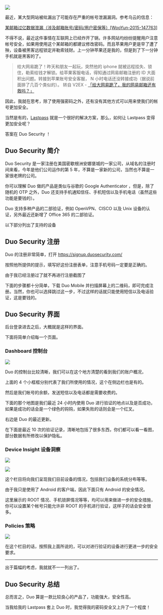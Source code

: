 <!--
使用 Duo Secrity 二部验证保护你的 SSH 安全
Duo 可以轻松地使用在 Unix 系统中，以保护你的 SSH 或者本地连接。它已经在 Linux 系统 ( RedHat, Fedora, CentOS, Debian, Ubuntu, Gentoo, Amazon Linux)、BSD 系统 (FreeBSD, NetBSD, OpenBSD, MacOS X ) 、Solaris、HP-UX 以及 AIX 系统中经过测试。
1497689627
-->

![](https://imlonghao.b-cdn.net/files/26/5bbb48ad735be.jpg)

最近，某大型网站被纰漏出了可能存在严重的帐号泄漏漏洞。参考乌云的信息：

[某邮箱过亿数据泄漏（涉及邮箱账号/密码/用户密保等）[WooYun-2015-147763]](http://www.wooyun.org/bugs/wooyun-2015-0147763)

不得不说，最近这件事情在互联网上已经炸开了锅，许多网站均纷纷提醒用户注意帐号安全，如果用使用这个某邮箱的都建议修改密码。而且苹果用户更是早了遭了殃，设备被黑客远程锁定并勒索钱财。上一分钟苹果还是我的，但是到了下一分钟手机就是黑客的了。

> 给大网易跪了！昨天和朋友一起玩，突然他的 iphone 就被远程挂失、锁住，勒索给钱才解锁。给苹果客服电话，得知通过网易邮箱注册的 ID 大面积出问题。转接到苹果账号安全客服， N 小时电话还没转接成功（据说前面排了几百个类似的）。 转自 V2EX - [「给大网易跪了，我的网易邮箱还有救吗？」](https://www.v2ex.com/t/229151)

因此，我就在思考，除了使用强密码之外，还有没有其他方式可以用来使我们的帐号更加安全。

当然是有的，[Lastpass](https://lastpass.com/f?1592546) 就是一个很好的解决方案，那么，如何让 Lastpass 变得更加安全呢？

答案在 Duo Security ！

## Duo Security 简介

Duo Security 是一家注册在美国密歇根洲安娜堡城的一家公司，从域名的注册时间来看，今年是他们公司运作的第 5 年，不算是一家新的公司，当然也不算是一家很老牌的公司。

你可以理解 Duo 做的产品是类似与谷歌的 Google Authenticator ，但是，除了随机的 OTP 之外，Duo 还支持手机通知信任、手机短信以及手机电话（虽然这些功能是要钱的）。

Duo 支持多种产品的二部验证，例如 OpenVPN、CISCO 以及 Unix 设备的认证，另外最近还新增了 Office 365 的二部验证。

以下部分列出了支持的设备

## Duo Security 注册

Duo 的注册非常简单，打开 https://signup.duosecurity.com/

按照他所提供的提示，填写好这份注册表单，注意手机号码一定要是正确的。

由于我已经注册过了就不再进行注册截图了

下面的步骤都十分简单，下载 Duo Mobile 并扫描屏幕上的二维码，即可完成注册。当然，你也可以选择跳过这一步，不过这样的话就只能使用短信以及电话验证，这是要钱的。

## Duo Security 界面

后台登录进去之后，大概就是这样的界面。

下面将简单介绍每一个页面。

### Dashboard 控制台

![](https://imlonghao.b-cdn.net/files/26/5bbb48e68976b.jpg)

Duo 的控制台比较清晰，我们可以在这个地方清楚的看到我们的账户概况，

上面的 4 个小框框分别代表了我们所使用的情况，这个在侧边栏也是有的。

然后是我们帐号的余额，发送短信以及电话都是需要收费的。

下面的那个地图是我们最近 24 小时内使用 Duo 进行验证的地点以及是否成功，如果是成功的话会是一个绿色的钩钩，如果失败的话则会是一个红叉。

右边是 Duo 的最近更新。

在下面是最近 10 次的验证记录，清晰地包括了很多东西，你们都可以看一看图，部分数据有所修改以保护隐私。

### Device Insight 设备洞察

![](https://imlonghao.b-cdn.net/files/26/5bbb48fc1fc40.jpg)

![](https://imlonghao.b-cdn.net/files/26/5bbb49031e454.jpg)

这个栏目将向我们呈现我们目前设备的情况，包括我们设备的系统分布等等。

由于我只是使用了 Android 的客户端，因此下面只有 Android 的安全情况。

这里展示的 ROOT 情况、手机锁屏情况等等，均可以用来做进一步的安全措施，你可以设置某个帐号只能允许非 ROOT 的手机进行验证，这样子的话会安全很多。

### Policies 策略

![](https://imlonghao.b-cdn.net/files/26/5bbb49187cf42.jpg)

在这个栏目的话，按照我上面所说的，可以对进行验证的设备进行更进一步的安全要求。

---

出于篇幅的考虑，我就就不一一列出了。

## Duo Security 总结

总而言之，Duo 算是一款比较良心的产品了，功能强大，安全性高。

当我给我的 Lastpass 套上 Duo 时，我觉得我的密码安全又上升了一个程度！
